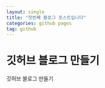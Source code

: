 ```yaml
---
layout: single
title: "첫번째 블로그 포스트입니다"
categories: github pages
tag: github
---
```


# 깃허브 블로그 만들기

깃허브 블로그 만들기
